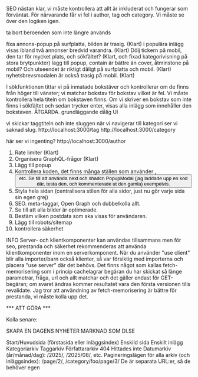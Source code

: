 SEO nästan klar, vi måste kontrollera att allt är inkluderat och fungerar som förväntat. För närvarande får vi fel i author, tag och category. Vi måste se över den logiken igen.

ta bort beroenden som inte längre används

fixa annons-popup på surfplatta, bilden är trasig. (Klart)
i populära inlägg visas ibland två annonser bredvid varandra. (Klart)
Dölj tickern på mobil, den tar för mycket plats, och sökfältet? (Klart, och fixad kategorivisning på stora brytpunkter)
lägg till popup, contain är bättre än cover, åtminstone på mobil? Och utseendet är riktigt dåligt på surfplatta och mobil. (Klart)
nyhetsbrevsmodalen är också trasig på mobil. (Klart)

I sökfunktionen tittar vi på inmatade bokstäver och kontrollerar om de finns från höger till vänster; vi matchar bokstav för bokstav vilket är fel. Vi måste kontrollera hela titeln om bokstaven finns. Om vi skriver en bokstav som inte finns i sökfältet och sedan trycker enter, visas alla inlägg som innehåller den bokstaven. ÅTGÄRDA.
grundläggande dålig UI

vi skickar taggtiteln och inte sluggen
när vi navigerar till kategori ser vi saknad slug.
http://localhost:3000/tag
http://localhost:3000/category

här ser vi ingenting?
http://localhost:3000/author

1. Rate limiter (Klart)
2. Organisera GraphQL-frågor (Klart)
3. Lägg till popup
4. Kontrollera koden, det finns många ställen som använder <a>, <button> etc. Se till att använda next och shadcn PopupModal (jag laddade upp en kod där, testa den, och kommenterade ut den gamla) exempelvis.
5. Styla hela sidan (centralisera stilen för alla sidor, just nu gör varje sida sin egen grej)
6. SEO. meta-taggar, Open Graph och dubbelkolla allt.
7. Se till att alla bilder är optimerade.
8. Bestäm vilken postdata som ska visas för användaren.
9. Lägg till robots/sitemap
10. kontrollera säkerhet

INFO
Server- och klientkomponenter kan användas tillsammans men för seo, prestanda och säkerhet rekommenderas att använda klientkomponenter inom en serverkomponent. När du använder "use client" blir alla importer/barn också klienter, så var försiktig med importerna och placera "use server" där det behövs. Det finns något som kallas fetch-memorisering som i princip cachelagrar begäran du har skickat så länge parametrar, fråga, url och allt matchar och det gäller endast för GET-begäran; om svaret ändras kommer resultatet vara den första versionen tills revalidate. Jag tror att användning av fetch-memorisering är bättre för prestanda, vi måste kolla upp det.

*** ATT GÖRA ***

Kolla senare:

SKAPA EN DAGENS NYHETER MARKNAD SOM DI.SE

Start/Huvudsida (förstasida eller inläggsindex)
Enskild sida
Enskilt inlägg
Kategoriarkiv
Taggarkiv
Författararkiv
404 Hittades inte
Datumarkiv (år/månad/dag): /2025/, /2025/08/, etc.
Pagineringslägen för alla arkiv (och inläggsindex): /page/2/, /category/foo/page/3/
De är separata URL:er, så de behöver egen <title>, canonical till sig själv och robots speglade från Rank Math.
Sökresultat: /search?q=… (eller / ?s=).
Servera meta (titel som "Sökresultat för …") och vanligtvis noindex, follow.

//Rendera SEO-data för varje kategori i WP,

